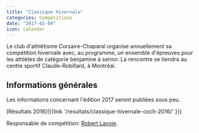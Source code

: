 ```yaml
---
title: "Classique hivernale"
categories: Compétitions
date: "2017-02-04"
icon: calendar
---
```


Le club d'athlétisme Corsaire-Chaparal organise annuellement sa compétition hivernale avec, au programme, un ensemble d'épreuves pour les athlètes de catégorie benjamine à senior. La rencontre se tiendra au centre sportif Claude-Robillard, à Montréal.

## Informations générales

Les informations concernant l'édition 2017 seront publiées sous peu.

[Résultats 2016]({{link '/resultats/classique-hivernale-coch-2016/' }})

Responsable de compétition: [Robert Lavoie](mailto:robertlecoach@gmail.com).
